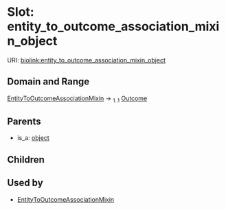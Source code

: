 
# Slot: entity_to_outcome_association_mixin_object




URI: [biolink:entity_to_outcome_association_mixin_object](https://w3id.org/biolink/vocab/entity_to_outcome_association_mixin_object)


## Domain and Range

[EntityToOutcomeAssociationMixin](EntityToOutcomeAssociationMixin.md) &#8594;  <sub>1..1</sub> [Outcome](Outcome.md)

## Parents

 *  is_a: [object](object.md)

## Children


## Used by

 * [EntityToOutcomeAssociationMixin](EntityToOutcomeAssociationMixin.md)
